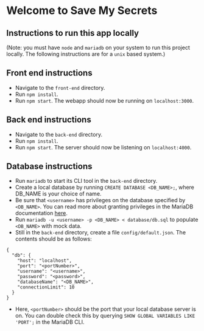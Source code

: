 # Welcome to Save My Secrets


## Instructions to run this app locally
(Note: you must have `node` and `mariadb` on your system to run this project locally. The following instructions are for a `unix` based system.)


## Front end instructions
* Navigate to the `front-end` directory.
* Run `npm install`.
* Run `npm start`. The webapp should now be running on `localhost:3000`.


## Back end instructions
* Navigate to the `back-end` directory.
* Run `npm install`. 
* Run `npm start`. The server should now be listening on `localhost:4000`.


## Database instructions
* Run `mariadb` to start its CLI tool in the `back-end` directory.
* Create a local database by running `CREATE DATABASE <DB_NAME>;`, where DB_NAME is your choice of name.
* Be sure that `<username>` has privileges on the database specified by `<DB_NAME>`. You can read more about granting privileges in the MariaDB documentation [here](https://mariadb.com/kb/en/grant/).
* Run `mariadb -u <username> -p <DB_NAME> < database/db.sql` to populate `<DB_NAME>` with mock data. 
* Still in the `back-end` directory, create a file `config/default.json`. The contents should be as follows:
```
{
  "db": {
    "host": "localhost",
    "port": "<portNumber>",
    "username": "<username>",
    "password": "<password>",
    "databaseName": "<DB_NAME>",
    "connectionLimit": 10
  }
}
```
* Here, `<portNumber>` should be the port that your local database server is on. You can double check this by querying `SHOW GLOBAL VARIABLES LIKE 'PORT';` in the MariaDB CLI. 